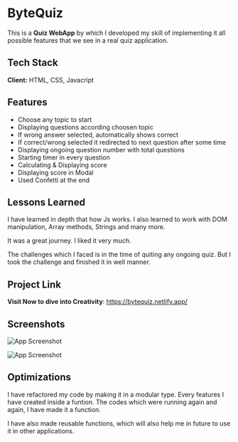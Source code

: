 # ByteQuiz

This is a **Quiz WebApp** by which I developed my skill of implementing it all possible features that we see in a real quiz application.

## Tech Stack

**Client:** HTML, CSS, Javacript

## Features

- Choose any topic to start
- Displaying questions according choosen topic
- If wrong answer selected, automatically shows correct
- If correct/wrong selected it redirected to next question after some time
- Displaying ongoing question number with total questions
- Starting timer in every question
- Calculating & Displaying score
- Displaying score in Modal
- Used Confetti at the end

## Lessons Learned

I have learned in depth that how Js works. I also learned to work with DOM manipulation, Array methods, Strings and many more.

It was a great journey. I liked it very much.

The challenges which I faced is in the time of quiting any ongoing quiz. But I took the challenge and finished it in well manner.

## Project Link

**Visit Now to dive into Creativity**: https://bytequiz.netlify.app/

## Screenshots

![App Screenshot](https://i.ibb.co/pdYdY9M/bq1.png)

![App Screenshot](https://i.ibb.co/t25KYvV/bq2.png)

## Optimizations

I have refactored my code by making it in a modular type. Every features I have created inside a funtion. The codes which were running again and again, I have made it a function.

I have also made reusable functions, which will also help me in future to use it in other applications.
